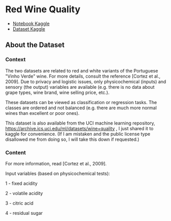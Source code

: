 # Red Wine Quality
- [Notebook Kaggle](https://www.kaggle.com/d4rklucif3r/red-wine-quality)
- [Dataset Kaggle](https://www.kaggle.com/uciml/red-wine-quality-cortez-et-al-2009)
## About the Dataset
### Context
The two datasets are related to red and white variants of the Portuguese "Vinho Verde" wine. For more details, consult the reference [Cortez et al., 2009]. Due to privacy and logistic issues, only physicochemical (inputs) and sensory (the output) variables are available (e.g. there is no data about grape types, wine brand, wine selling price, etc.).

These datasets can be viewed as classification or regression tasks. The classes are ordered and not balanced (e.g. there are much more normal wines than excellent or poor ones).

This dataset is also available from the UCI machine learning repository, https://archive.ics.uci.edu/ml/datasets/wine+quality , I just shared it to kaggle for convenience. (If I am mistaken and the public license type disallowed me from doing so, I will take this down if requested.)

### Content
For more information, read [Cortez et al., 2009].

Input variables (based on physicochemical tests):

1 - fixed acidity

2 - volatile acidity

3 - citric acid

4 - residual sugar

5 - chlorides

6 - free sulfur dioxide

7 - total sulfur dioxide

8 - density

9 - pH

10 - sulphates

11 - alcohol

Output variable (based on sensory data):

12 - quality (score between 0 and 10)

### Tips
What might be an interesting thing to do, is aside from using regression modelling, is to set an arbitrary cutoff for your dependent variable (wine quality) at e.g. 7 or higher getting classified as 'good/1' and the remainder as 'not good/0'.
This allows you to practice with hyper parameter tuning on e.g. decision tree algorithms looking at the ROC curve and the AUC value.
Without doing any kind of feature engineering or overfitting you should be able to get an AUC of .88 (without even using random forest algorithm)

KNIME is a great tool (GUI) that can be used for this.

1 - File Reader (for csv) to linear correlation node and to interactive histogram for basic EDA.

2- File Reader to 'Rule Engine Node' to turn the 10 point scale to dichtome variable (good wine and rest), the code to put in the rule engine is something like this:

$quality$ > 6.5 => "good"
TRUE => "bad"

3- Rule Engine Node output to input of Column Filter node to filter out your original 10point feature (this prevent leaking)

4- Column Filter Node output to input of Partitioning Node (your standard train/tes split, e.g. 75%/25%, choose 'random' or 'stratified')

5- Partitioning Node train data split output to input of Train data split to input Decision Tree Learner node and

6- Partitioning Node test data split output to input Decision Tree predictor Node

7- Decision Tree learner Node output to input Decision Tree Node input

8- Decision Tree output to input ROC Node.. (here you can evaluate your model base on AUC value)
Inspiration
Use machine learning to determine which physiochemical properties make a wine 'good'!

### Acknowledgements
This dataset is also available from the UCI machine learning repository, https://archive.ics.uci.edu/ml/datasets/wine+quality , I just shared it to kaggle for convenience. (I am mistaken and the public license type disallowed me from doing so, I will take this down at first request. I am not the owner of this dataset.

Please include this citation if you plan to use this database: P. Cortez, A. Cerdeira, F. Almeida, T. Matos and J. Reis. Modeling wine preferences by data mining from physicochemical properties. In Decision Support Systems, Elsevier, 47(4):547-553, 2009.

### Relevant publication
P. Cortez, A. Cerdeira, F. Almeida, T. Matos and J. Reis. Modeling wine preferences by data mining from physicochemical properties.
In Decision Support Systems, Elsevier, 47(4):547-553, 2009.
